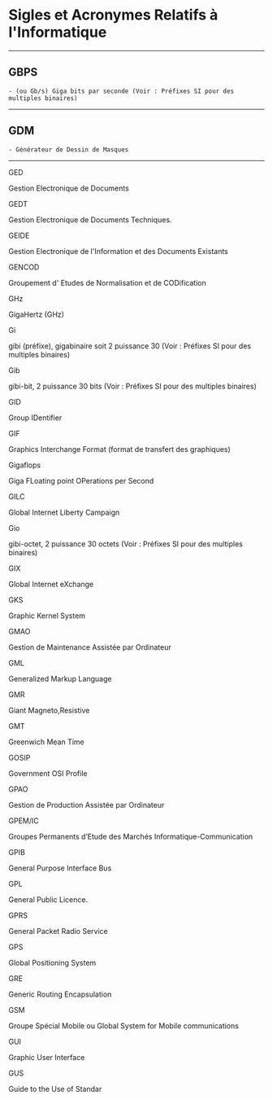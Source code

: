 # **Sigles et Acronymes Relatifs à l'Informatique**

---
## **GBPS**

    - (ou Gb/s) Giga bits par seconde (Voir : Préfixes SI pour des multiples binaires)
---
## **GDM**

    - Générateur de Dessin de Masques
---
GED

Gestion Electronique de Documents

GEDT

Gestion Electronique de Documents Techniques.

GEIDE

Gestion Electronique de l'Information et des Documents Existants

GENCOD

Groupement d' Etudes de Normalisation et de CODification

GHz

GigaHertz (GHz)

Gi

gibi (préfixe), gigabinaire soit 2 puissance 30 (Voir : Préfixes SI pour des multiples binaires)

Gib

gibi-bit, 2 puissance 30 bits (Voir : Préfixes SI pour des multiples binaires)

GID

Group IDentifier

GIF

Graphics Interchange Format (format de transfert des graphiques)

Gigaflops

Giga FLoating point OPerations per Second

GILC

Global Internet Liberty Campaign

Gio

gibi-octet, 2 puissance 30 octets (Voir : Préfixes SI pour des multiples binaires)

GIX

Global Internet eXchange

GKS

Graphic Kernel System

GMAO

Gestion de Maintenance Assistée par Ordinateur

GML

Generalized Markup Language

GMR

Giant Magneto,Resistive

GMT

Greenwich Mean Time

GOSIP

Government OSI Profile

GPAO

Gestion de Production Assistée par Ordinateur

GPEM/IC

Groupes Permanents d’Etude des Marchés Informatique-Communication

GPIB

General Purpose Interface Bus

GPL

General Public Licence.

GPRS

General Packet Radio Service

GPS

Global Positioning System

GRE

Generic Routing Encapsulation

GSM

Groupe Spécial Mobile ou Global System for Mobile communications

GUI

Graphic User Interface

GUS

Guide to the Use of Standar